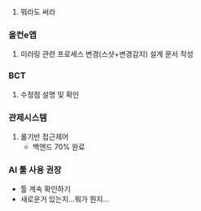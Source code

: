 1. 뭐라도 써라


### 올컨e앱
1. 미러링 관련 프로세스 변경(스샷+변경감지) 설계 문서 작성

### BCT
1. 수정점 설명 및 확인

### 관제시스템 
1. 롤기반 접근제어
	- 백엔드 70% 완료


### AI 툴 사용 권장
- 툴 계속 확인하기
- 새로운거 있는지...뭐가 뭔지... 